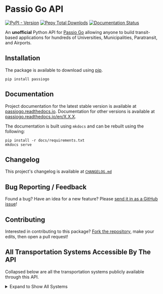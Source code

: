 # Passio Go API

[![PyPI - Version](https://img.shields.io/pypi/v/passiogo?label=Latest%20Version&link=https%3A%2F%2Fpypi.org%2Fproject%2FPassioGo%2F)](https://pypi.org/project/PassioGo/)
[![Pepy Total Downlods](https://img.shields.io/pepy/dt/PassioGo)](https://www.pepy.tech/projects/passiogo)
[![Documentation Status](https://readthedocs.org/projects/passiogo/badge/?version=latest)](https://passiogo.readthedocs.io/en/latest/?badge=latest)




An **unofficial** Python API for [Passio Go](https://passiogo.com/) allowing anyone to build transit-based applications for hundreds of Universities, Municipalities, Paratransit, and Airports. 


## Installation

The package is available to download using [pip](https://pypi.org/project/PassioGo/).

```
pip install passiogo
```

## Documentation

Project documentation for the latest stable version is available at [passiogo.readthedocs.io](https://passiogo.readthedocs.io/). Documentation for other versions is available at [passiogo.readthedocs.io/en/X.X.X](https://passiogo.readthedocs.io/en/0.1.2/).

The documentation is built using `mkdocs` and can be rebuilt using the following:

```
pip install -r docs/requirements.txt
mkdocs serve
```


## Changelog

This project's changelog is available at [`CHANGELOG.md`](https://github.com/athuler/PassioGo/blob/main/CHANGELOG.md)


## Bug Reporting / Feedback

Found a bug? Have an idea for a new feature? Please [send it in as a GitHub issue](https://github.com/athuler/PassioGo/issues)!


## Contributing

Interested in contributing to this package? [Fork the repository](https://github.com/athuler/PassioGo/fork), make your edits, then open a pull request!


## All Transportation Systems Accessible By The API

Collapsed below are all the transportation systems publicly available through this API.

<details>
<summary>Expand to Show All Systems</summary>

<br/>

<i>Last Updated: 2024/07/14</i><br/><br/>

- 3630 Peachtree<br/>
- 5025 Apartments<br/>
- 725 Ponce<br/>
- Agnes Scott College<br/>
- Alabama A&M University<br/>
- Anne Arundel County Office of Transportation<br/>
- Atlantic Station<br/>
- AUC<br/>
- Audible<br/>
- Augusta University<br/>
- Bayonne Bay<br/>
- Beacon College<br/>
- Beacon Shuttle<br/>
- Beloit Transit<br/>
- Bis-Man Transit<br/>
- Bowie State University<br/>
- Brockton Area Transit Authority (BAT)<br/>
- Bull Runner at USF<br/>
- Cal State San Bernardino<br/>
- Canby Area Transit<br/>
- Cascades East Transit<br/>
- Casper Area Transit<br/>
- Century Village (FT)<br/>
- Chapman University<br/>
- Charles River TMA<br/>
- Charleston Airport REEF<br/>
- Charm City Circulator<br/>
- Chemung County (C-Tran)<br/>
- CHOA<br/>
- Citrus Connection<br/>
- City of Arcadia<br/>
- City of Bangor<br/>
- City of Billings MET Transit<br/>
- City of Cerritos<br/>
- City of Clovis<br/>
- City of Detroit - Employee Shuttle<br/>
- City of Harrisonburg Department of Public Transportation (HDPT)<br/>
- City of Hoboken<br/>
- City of Irvine<br/>
- City of Jackson (JTRAN)<br/>
- City of Jacksonville<br/>
- City of Monterey Park<br/>
- City of Newport Beach (Balboa Peninsula Trolley)<br/>
- City of Olean<br/>
- City of Rosemead<br/>
- City of Sandy<br/>
- City of Tracy (MTM / Tracer Transit)<br/>
- City of Tyler<br/>
- City of Watertown (CitiBus)<br/>
- Citylink Edmond<br/>
- Citylink North (Kootenai County)<br/>
- Citylink South<br/>
- Clackamas County<br/>
- Clemson Tiger Transit<br/>
- Clemson University<br/>
- Coca Cola<br/>
- Colby College<br/>
- Columbia University<br/>
- Concho Valley Transit<br/>
- Concord Kannapolis Area Transit<br/>
- Concourse<br/>
- Connect Douglas<br/>
- Cooperative Alliance for Seacoast Transportation (COAST)<br/>
- Coral Gables<br/>
- CoryD (Test)<br/>
- County Connector<br/>
- CSULB<br/>
- Disney Programs<br/>
- District of Chamblee<br/>
- Drury Plaza Hotel - Disney Springs<br/>
- Eastern Kentucky University<br/>
- Eastern Panhandle Transit Authority (EPTA)<br/>
- Eastern Virginia Medical School<br/>
- Elon University<br/>
- Emory University<br/>
- Endicott College<br/>
- ES Atlanta<br/>
- Escambia County Area Transit (ECAT)<br/>
- ETHRA<br/>
- EWR Employee Shuttle<br/>
- EWR Port Authority NYNJ<br/>
- FIT NY<br/>
- Florham Park (Sun Valley/River Bend)<br/>
- Florida Gulf Coast University (FGCU)<br/>
- Florida International University<br/>
- ForestView/Evergreen/Evergreen East<br/>
- Fort Saskatchewan Transit (PWTransit Canada Ltd.)<br/>
- Franklin Regional Transit Authority<br/>
- Franklin Transit<br/>
- Fresh Direct (Pro Park)<br/>
- Fresno State University<br/>
- GatewayJFK Connection<br/>
- George Washington University (GW)<br/>
- Georgia College & State University (GCSU)<br/>
- Georgia Southern University<br/>
- Georgia State University<br/>
- Georgia Tech<br/>
- GoBus<br/>
- Harford County<br/>
- Harris County Transit<br/>
- HARTransit<br/>
- Harvard University<br/>
- Hendry County Transit System<br/>
- Highland Hospital Metropolis<br/>
- Hill Place Apartments<br/>
- Hollins University<br/>
- Houston Airport (SP+)<br/>
- Hutch Metro Center<br/>
- Interurban Trolley<br/>
- Jasper Transit<br/>
- JFK LGA Shuttles<br/>
- Kentucky River Foothills<br/>
- Key West Transit<br/>
- Lawrence Transit<br/>
- Lehigh University<br/>
- Los Angeles International Airport (LAX)<br/>
- Marymount University<br/>
- Mayaguez (Skytec)<br/>
- McAfee Knob Trailhead (Ridesource)<br/>
- Mercy University<br/>
- Metropolis Parking (Anschutz Campus)<br/>
- Missouri State University<br/>
- MIT<br/>
- Montachusett Regional Transit Authority (MART)<br/>
- National Cancer Institute<br/>
- NC State University<br/>
- New River Transit Authority<br/>
- New York University<br/>
- North Carolina A&T State University<br/>
- North Fork Area Transit<br/>
- Otter Bus (Ridesource)<br/>
- Ozark Regional Transit<br/>
- Palm Beach International Airport Parking Shuttle<br/>
- Pepperdine University<br/>
- Pittsburgh International Airport (PIT)<br/>
- Port of Galveston (LAZ Parking)<br/>
- Portage Area Regional Transit Authority (PARTA)<br/>
- Providence College<br/>
- Quinnipiac University<br/>
- Radford Transit<br/>
- Ravinia<br/>
- River Valley Transit<br/>
- River Valley Transit<br/>
- Roadrunner Transit<br/>
- Rochester Institute of Technology (RIT)<br/>
- Roger Williams University<br/>
- Rutgers University<br/>
- Sacramento Airport Park & Ride<br/>
- Saint Peter's University<br/>
- Sales Demo - SR<br/>
- Seneca Transit System<br/>
- Sioux City Transit<br/>
- SMART Transit<br/>
- South Clackamas Transportation District<br/>
- Southeastern Louisiana University<br/>
- Southern Connecticut State University<br/>
- St. Lawrence County Public Transit<br/>
- St. Vincent's (Pinnacle Transportation Group)<br/>
- State Shuttle (Onyx Equities)<br/>
- STC Atlanta Georgia<br/>
- Stevens Point - Central Transportation<br/>
- Tennessee Technological University<br/>
- Terraces (Pinnacle Transportation Group)<br/>
- The Concord Trolley<br/>
- The Cottages at Lake Tamaha Tuscaloosa<br/>
- The Galleria (Reef Parking)<br/>
- The Hartford<br/>
- The U Apartments Raleigh<br/>
- Township of West Orange<br/>
- Towson Loop (Baltimore County)<br/>
- Tulane University<br/>
- Tuscaloosa Transit Authority<br/>
- UARK (University of Arkansas)<br/>
- UCONN/WRTD<br/>
- UNC Charlotte<br/>
- UNC Greensboro (UNCG)<br/>
- UNC Wilmington<br/>
- University at Buffalo<br/>
- University of Alabama<br/>
- University of Chicago<br/>
- University of Florida (UF)<br/>
- University of Georgia (UGA)<br/>
- University of Hartford<br/>
- University of Miami Medical Center (Reef Parking)<br/>
- University of Michigan-Dearborn<br/>
- University of Montana (ASUM)<br/>
- University of New Haven<br/>
- University of New Mexico (UNM)<br/>
- University of North Georgia<br/>
- University of Rochester<br/>
- University of San Diego Tram Services<br/>
- University of Texas at El Paso (UTEP)<br/>
- University of Wisconsin-Milwaukee<br/>
- Upper Cumberland Human Resource Agency (UCHRA)<br/>
- Utah State University<br/>
- Vanderbilt University<br/>
- Vanderbilt University Medical Center<br/>
- Via Mobility Services<br/>
- VMware<br/>
- Wake Forest University<br/>
- WaterColor Community Association<br/>
- West Midtown Shuttle<br/>
- Western Carolina University<br/>
- WestMar<br/>
- Woodbridge Village/Gardens/Colonial<br/>
- XChange at Secaucus Junction<br/>

</details>
<br/>